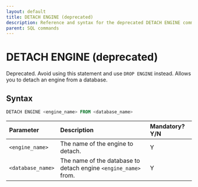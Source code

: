 ```yaml
---
layout: default
title: DETACH ENGINE (deprecated)
description: Reference and syntax for the deprecated DETACH ENGINE command.
parent: SQL commands
---
```


# DETACH ENGINE (deprecated)

Deprecated. Avoid using this statement and use `DROP ENGINE` instead. Allows you to detach an engine from a database.

## Syntax

```sql
DETACH ENGINE <engine_name> FROM <database_name>
```

| Parameter         | Description                                                     | Mandatory? Y/N |
| :----------------- | :--------------------------------------------------------------- | :-------------- |
| `<engine_name>`   | The name of the engine to detach.                               | Y              |
| `<database_name>` | The name of the database to detach engine `<engine_name>` from. | Y              |
